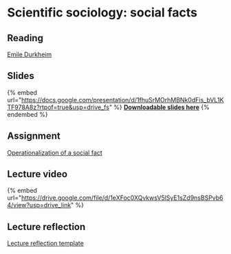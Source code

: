 # Scientific sociology: social facts

## Reading

[Emile Durkheim](https://drive.google.com/file/d/1oRpsjB3IMHQrBahwlkxt5_FOLVH-aNGV/view?usp=sharing)

## Slides

{% embed url="https://docs.google.com/presentation/d/1fhuSrMOrhMBNk0dFis_bVL1KTF978A8z?rtpof=true&usp=drive_fs" %}
[**Downloadable slides here**](https://docs.google.com/presentation/d/1fhuSrMOrhMBNk0dFis_bVL1KTF978A8z?rtpof=true\&usp=drive_fs)
{% endembed %}

## Assignment

[Operationalization of a social fact](https://docs.google.com/document/d/1foU7RgQnoxQ3N8HCaEyLUNJCxZNXd2Tz?rtpof=true\&usp=drive_fs)

## Lecture video

{% embed url="https://drive.google.com/file/d/1eXFoc0XQvkwsV5lSyE1sZd9nsBSPvb64/view?usp=drive_link" %}



## Lecture reflection

[Lecture reflection template](https://docs.google.com/document/d/1-N-FhY9ZblIuhyLRbkAycaVtDDBpGSYQ?rtpof=true\&usp=drive_fs)
